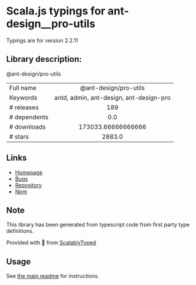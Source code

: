 
# Scala.js typings for ant-design__pro-utils

Typings are for version 2.2.11

## Library description:
@ant-design/pro-utils

|                    |                 |
| ------------------ | :-------------: |
| Full name          | @ant-design/pro-utils |
| Keywords           | antd, admin, ant-design, ant-design-pro |
| # releases         | 189 |
| # dependents       | 0.0 |
| # downloads        | 173033.66666666666 |
| # stars            | 2883.0 |

## Links
- [Homepage](https://github.com/ant-design/pro-components/tree/master/packages/utils#readme)
- [Bugs](http://github.com/umijs/plugins/issues)
- [Repository](https://github.com/ant-design/pro-components)
- [Npm](https://www.npmjs.com/package/%40ant-design%2Fpro-utils)
    


## Note
This library has been generated from typescript code from first party type definitions.

Provided with :purple_heart: from [ScalablyTyped](https://github.com/oyvindberg/ScalablyTyped)

## Usage
See [the main readme](../../readme.md) for instructions.


